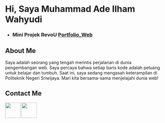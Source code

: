 # Hi, Saya Muhammad Ade Ilham Wahyudi

- ### Mini Projek RevoU [Portfolio_Web](https://revou-fundamental-course.github.io/21-aug-23-Yui-Mira-Dev/)

## About Me
Saya adalah seorang yang tengah merintis perjalanan di dunia pengembangan web. Saya percaya bahwa setiap baris kode adalah peluang untuk belajar dan tumbuh. Saat ini, saya sedang mengasah keterampilan di Politeknik Negeri Sriwijaya. Mari kita bersama-sama menjelajahi dunia web!

## Contact Me
[<img align="left" target="_blank" width="50px" src="https://i.pinimg.com/originals/41/28/2b/41282b58cf85ddaf5d28df96ed91de98.png" style="pading-right:10px;"/>](https://www.facebook.com/profile.php?id=100010604971777)
[<img align="left" target="_blank" width="50px" src="https://freelogopng.com/images/all_img/1690643640twitter-x-icon-png.png" style="pading-right:10px;"/>](https://twitter.com/IrazawaYui)
